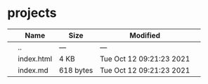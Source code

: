 projects
========

<table><thead><tr class="header"><th></th><th>Name</th><th>Size</th><th>Modified</th><th></th></tr></thead><tbody><tr class="odd"><td></td><td><span class="goup">..</span></td><td>—</td><td>—</td><td></td></tr><tr class="even"><td></td><td><span class="name">index.html</span></td><td>4 KB</td><td>Tue Oct 12 09:21:23 2021</td><td></td></tr><tr class="odd"><td></td><td><span class="name">index.md</span></td><td>618 bytes</td><td>Tue Oct 12 09:21:23 2021</td><td></td></tr></tbody></table>
